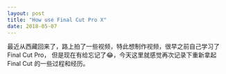 ```yaml
---
layout: post
title: "How use Final Cut Pro X"
date: 2018-05-07
---
```


最近从西藏回来了，路上拍了一些视频，特此想制作视频，很早之前自己学习了Final Cut Pro， 但是现在有给忘记了😂，今天这里就感觉再次记录下重新拿起Final Cut 的一些过程和经历。
